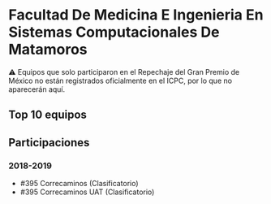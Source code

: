 # Facultad De Medicina E Ingenieria En Sistemas Computacionales De Matamoros

:warning: Equipos que solo participaron en el Repechaje del Gran Premio de México no están registrados oficialmente en el ICPC, por lo que no aparecerán aquí.

## Top 10 equipos


## Participaciones

### 2018-2019

- #395 Correcaminos (Clasificatorio)
- #395 Correcaminos UAT (Clasificatorio)



